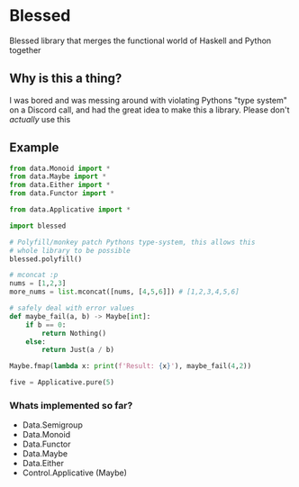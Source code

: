 # Blessed
Blessed library that merges the functional world of Haskell and Python together

## Why is this a thing?
I was bored and was messing around with violating Pythons "type system" on a Discord
call, and had the great idea to make this a library. Please don't *actually* use this

## Example
```py
from data.Monoid import *
from data.Maybe import *
from data.Either import *
from data.Functor import *

from data.Applicative import *

import blessed

# Polyfill/monkey patch Pythons type-system, this allows this
# whole library to be possible
blessed.polyfill()

# mconcat :p
nums = [1,2,3]
more_nums = list.mconcat([nums, [4,5,6]]) # [1,2,3,4,5,6]

# safely deal with error values
def maybe_fail(a, b) -> Maybe[int]:
    if b == 0:
        return Nothing()
    else:
        return Just(a / b)

Maybe.fmap(lambda x: print(f'Result: {x}'), maybe_fail(4,2))

five = Applicative.pure(5)
```

### Whats implemented so far?
- Data.Semigroup
- Data.Monoid
- Data.Functor
- Data.Maybe
- Data.Either
- Control.Applicative (Maybe)